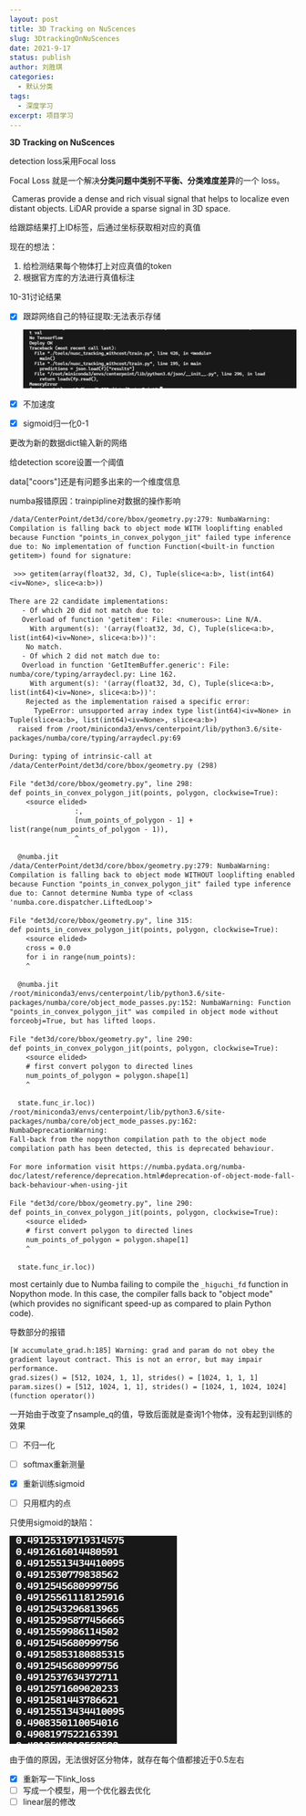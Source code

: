 ```yaml
---
layout: post
title: 3D Tracking on NuScences
slug: 3DtrackingOnNuScences
date: 2021-9-17
status: publish
author: 刘胜琪
categories: 
  - 默认分类
tags: 
  - 深度学习
excerpt: 项目学习
---
```


**3D Tracking on NuScences**

detection loss采用Focal loss

Focal Loss 就是一个解决**分类问题中类别不平衡、分类难度差异**的一个 loss。



​	Cameras provide a dense and rich visual signal that helps to localize even distant objects. LiDAR provide a sparse signal in 3D space.



给跟踪结果打上ID标签，后通过坐标获取相对应的真值

现在的想法：

1. 给检测结果每个物体打上对应真值的token
2. 根据官方库的方法进行真值标注

10-31讨论结果

- [x] 跟踪网络自己的特征提取:无法表示存储

  ![](2021-9-17-3D-Tracking-on-NuScences.assets/image-20211113101736628.png)

- [x] 不加速度

- [x] sigmoid归一化0-1



更改为新的数据dict输入新的网络



给detection score设置一个阈值

data["coors"]还是有问题多出来的一个维度信息



numba报错原因：trainpipline对数据的操作影响

```shell
/data/CenterPoint/det3d/core/bbox/geometry.py:279: NumbaWarning: 
Compilation is falling back to object mode WITH looplifting enabled because Function "points_in_convex_polygon_jit" failed type inference due to: No implementation of function Function(<built-in function getitem>) found for signature:
 
 >>> getitem(array(float32, 3d, C), Tuple(slice<a:b>, list(int64)<iv=None>, slice<a:b>))
 
There are 22 candidate implementations:
   - Of which 20 did not match due to:
   Overload of function 'getitem': File: <numerous>: Line N/A.
     With argument(s): '(array(float32, 3d, C), Tuple(slice<a:b>, list(int64)<iv=None>, slice<a:b>))':
    No match.
   - Of which 2 did not match due to:
   Overload in function 'GetItemBuffer.generic': File: numba/core/typing/arraydecl.py: Line 162.
     With argument(s): '(array(float32, 3d, C), Tuple(slice<a:b>, list(int64)<iv=None>, slice<a:b>))':
    Rejected as the implementation raised a specific error:
      TypeError: unsupported array index type list(int64)<iv=None> in Tuple(slice<a:b>, list(int64)<iv=None>, slice<a:b>)
  raised from /root/miniconda3/envs/centerpoint/lib/python3.6/site-packages/numba/core/typing/arraydecl.py:69

During: typing of intrinsic-call at /data/CenterPoint/det3d/core/bbox/geometry.py (298)

File "det3d/core/bbox/geometry.py", line 298:
def points_in_convex_polygon_jit(points, polygon, clockwise=True):
    <source elided>
                :,
                [num_points_of_polygon - 1] + list(range(num_points_of_polygon - 1)),
                ^

  @numba.jit
/data/CenterPoint/det3d/core/bbox/geometry.py:279: NumbaWarning: 
Compilation is falling back to object mode WITHOUT looplifting enabled because Function "points_in_convex_polygon_jit" failed type inference due to: Cannot determine Numba type of <class 'numba.core.dispatcher.LiftedLoop'>

File "det3d/core/bbox/geometry.py", line 315:
def points_in_convex_polygon_jit(points, polygon, clockwise=True):
    <source elided>
    cross = 0.0
    for i in range(num_points):
    ^

  @numba.jit
/root/miniconda3/envs/centerpoint/lib/python3.6/site-packages/numba/core/object_mode_passes.py:152: NumbaWarning: Function "points_in_convex_polygon_jit" was compiled in object mode without forceobj=True, but has lifted loops.

File "det3d/core/bbox/geometry.py", line 290:
def points_in_convex_polygon_jit(points, polygon, clockwise=True):
    <source elided>
    # first convert polygon to directed lines
    num_points_of_polygon = polygon.shape[1]
    ^

  state.func_ir.loc))
/root/miniconda3/envs/centerpoint/lib/python3.6/site-packages/numba/core/object_mode_passes.py:162: NumbaDeprecationWarning: 
Fall-back from the nopython compilation path to the object mode compilation path has been detected, this is deprecated behaviour.

For more information visit https://numba.pydata.org/numba-doc/latest/reference/deprecation.html#deprecation-of-object-mode-fall-back-behaviour-when-using-jit

File "det3d/core/bbox/geometry.py", line 290:
def points_in_convex_polygon_jit(points, polygon, clockwise=True):
    <source elided>
    # first convert polygon to directed lines
    num_points_of_polygon = polygon.shape[1]
    ^

  state.func_ir.loc))
```

most certainly due to Numba failing to compile the `_higuchi_fd` function in Nopython mode. In this case, the compiler falls back to "object mode" (which provides no significant speed-up as compared to plain Python code).

导数部分的报错

```shell
[W accumulate_grad.h:185] Warning: grad and param do not obey the gradient layout contract. This is not an error, but may impair performance.
grad.sizes() = [512, 1024, 1, 1], strides() = [1024, 1, 1, 1]
param.sizes() = [512, 1024, 1, 1], strides() = [1024, 1, 1024, 1024] (function operator())
```

一开始由于改变了nsample_q的值，导致后面就是查询1个物体，没有起到训练的效果

- [ ] 不归一化
- [ ] softmax重新测量
- [x] 重新训练sigmoid
- [ ] 只用框内的点



只使用sigmoid的缺陷：

![](2021-9-17-3D-Tracking-on-NuScences.assets/image-20211204112245197.png)

由于值的原因，无法很好区分物体，就存在每个值都接近于0.5左右



- [x] 重新写一下link_loss
- [ ] 写成一个模型，用一个优化器去优化
- [ ] linear层的修改
